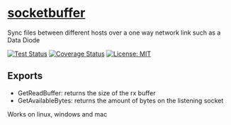 # [socketbuffer](https://github.com/danlapid/socketbuffer/)

Sync files between different hosts over a one way network link such as a Data Diode

[![Test Status](https://github.com/danlapid/socketbuffer/actions/workflows/test.yml/badge.svg)](https://github.com/danlapid/socketbuffer/actions?query=workflow%3ATest)
[![Coverage Status](https://coveralls.io/repos/github/danlapid/socketbuffer/badge.svg?branch=main)](https://coveralls.io/github/danlapid/socketbuffer?branch=main)
[![License: MIT](https://img.shields.io/badge/License-MIT-green.svg)](https://opensource.org/licenses/MIT)

## Exports

- GetReadBuffer: returns the size of the rx buffer
- GetAvailableBytes: returns the amount of bytes on the listening socket

Works on linux, windows and mac
